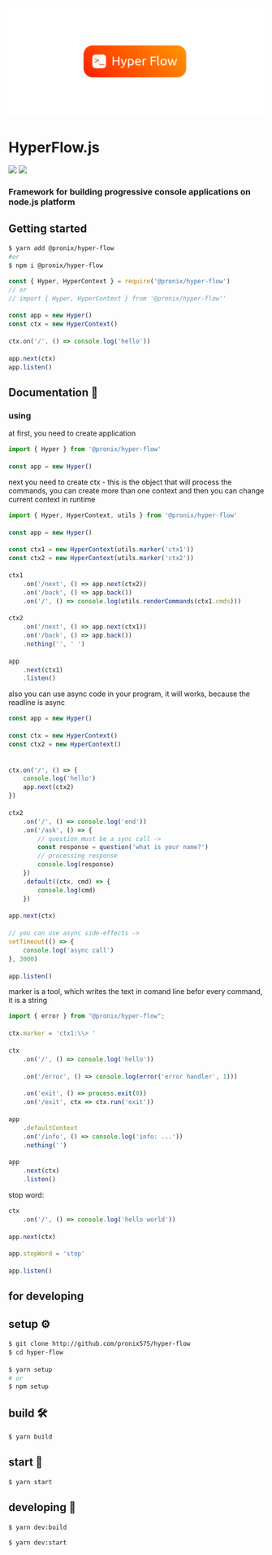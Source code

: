 ![](/screenshots/logo.png)

# HyperFlow.js
![](https://img.shields.io/github/package-json/v/pronix575/hyper-flow) ![](https://img.shields.io/npm/dt/@pronix/hyper-flow.svg)
### Framework for building progressive console applications on node.js platform

## Getting started
```bash
$ yarn add @pronix/hyper-flow
#or
$ npm i @pronix/hyper-flow
```
```javascript
const { Hyper, HyperContext } = require('@pronix/hyper-flow')
// or
// import { Hyper, HyperContext } from '@pronix/hyper-flow''

const app = new Hyper()
const ctx = new HyperContext()

ctx.on('/', () => console.log('hello'))

app.next(ctx)
app.listen()
```

## Documentation 📄
### using
at first, you need to create application
```typescript
import { Hyper } from '@pronix/hyper-flow'

const app = new Hyper()
```
next you need to create ctx - this is the object that will process the commands, you can create more than one context and then you can change current context in runtime 
```typescript
import { Hyper, HyperContext, utils } from '@pronix/hyper-flow'

const app = new Hyper()

const ctx1 = new HyperContext(utils.marker('ctx1'))
const ctx2 = new HyperContext(utils.marker('ctx2'))

ctx1
    .on('/next', () => app.next(ctx2))
    .on('/back', () => app.back())
    .on('/', () => console.log(utils.renderCommands(ctx1.cmds)))

ctx2
    .on('/next', () => app.next(ctx1))
    .on('/back', () => app.back())
    .nothing('', ' ')

app
    .next(ctx1)
    .listen()
```
also you can use async code in your program, it will works, because the readline is async
```typescript
const app = new Hyper()

const ctx = new HyperContext()
const ctx2 = new HyperContext()


ctx.on('/', () => {
    console.log('hello')
    app.next(ctx2)
})

ctx2
    .on('/', () => console.log('end'))
    .on('/ask', () => {
        // question must be a sync call ->
        const response = question('what is your name?')
        // processing response
        console.log(response)
    })
    .default((ctx, cmd) => {
        console.log(cmd)
    })

app.next(ctx)

// you can use async side-effects ->
setTimeout(() => {
    console.log('async call')
}, 3000)

app.listen()
```
marker is a tool, which writes the text in comand line befor every command, it is a string
```typescript
import { error } from "@pronix/hyper-flow";

ctx.marker = 'ctx1:\\> '

ctx
    .on('/', () => console.log('hello'))
    
    .on('/error', () => console.log(error('error handler', 1)))
    
    .on('exit', () => process.exit(0))
    .on('/exit', ctx => ctx.run('exit'))

app
    .defaultContext
    .on('/info', () => console.log('info: ...'))
    .nothing('')

app
    .next(ctx)
    .listen()
```
stop word:
```typescript
ctx
    .on('/', () => console.log('hello world'))

app.next(ctx)

app.stopWord = 'stop'

app.listen()
```

## for developing
## setup ⚙️
```bash
$ git clone http://github.com/pronix575/hyper-flow
$ cd hyper-flow

$ yarn setup
# or
$ npm setup
```
## build 🛠
```bash
$ yarn build
```
## start 🚀
```bash
$ yarn start
```

## developing 🧱
```bash
$ yarn dev:build
```
```bash
$ yarn dev:start
```
